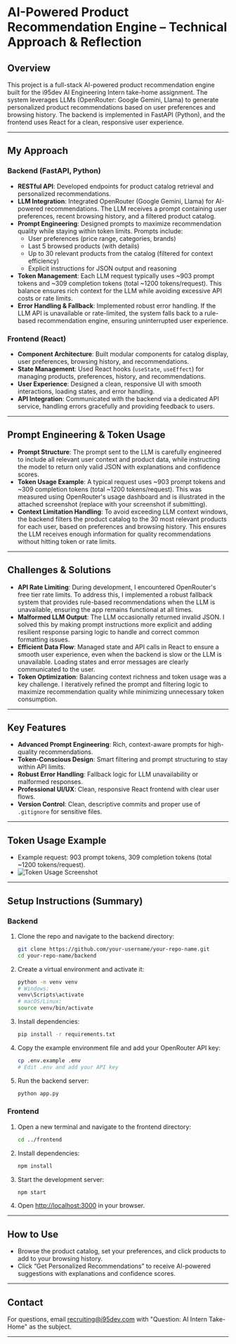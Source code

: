 # AI-Powered Product Recommendation Engine – Technical Approach & Reflection

## Overview
This project is a full-stack AI-powered product recommendation engine built for the i95dev AI Engineering Intern take-home assignment. The system leverages LLMs (OpenRouter: Google Gemini, Llama) to generate personalized product recommendations based on user preferences and browsing history. The backend is implemented in FastAPI (Python), and the frontend uses React for a clean, responsive user experience.

---

## My Approach

### Backend (FastAPI, Python)
- **RESTful API**: Developed endpoints for product catalog retrieval and personalized recommendations.
- **LLM Integration**: Integrated OpenRouter (Google Gemini, Llama) for AI-powered recommendations. The LLM receives a prompt containing user preferences, recent browsing history, and a filtered product catalog.
- **Prompt Engineering**: Designed prompts to maximize recommendation quality while staying within token limits. Prompts include:
  - User preferences (price range, categories, brands)
  - Last 5 browsed products (with details)
  - Up to 30 relevant products from the catalog (filtered for context efficiency)
  - Explicit instructions for JSON output and reasoning
- **Token Management**: Each LLM request typically uses ~903 prompt tokens and ~309 completion tokens (total ~1200 tokens/request). This balance ensures rich context for the LLM while avoiding excessive API costs or rate limits.
- **Error Handling & Fallback**: Implemented robust error handling. If the LLM API is unavailable or rate-limited, the system falls back to a rule-based recommendation engine, ensuring uninterrupted user experience.

### Frontend (React)
- **Component Architecture**: Built modular components for catalog display, user preferences, browsing history, and recommendations.
- **State Management**: Used React hooks (`useState`, `useEffect`) for managing products, preferences, history, and recommendations.
- **User Experience**: Designed a clean, responsive UI with smooth interactions, loading states, and error handling.
- **API Integration**: Communicated with the backend via a dedicated API service, handling errors gracefully and providing feedback to users.

---

## Prompt Engineering & Token Usage
- **Prompt Structure**: The prompt sent to the LLM is carefully engineered to include all relevant user context and product data, while instructing the model to return only valid JSON with explanations and confidence scores.
- **Token Usage Example**: A typical request uses ~903 prompt tokens and ~309 completion tokens (total ~1200 tokens/request). This was measured using OpenRouter's usage dashboard and is illustrated in the attached screenshot (replace with your screenshot if submitting).
- **Context Limitation Handling**: To avoid exceeding LLM context windows, the backend filters the product catalog to the 30 most relevant products for each user, based on preferences and browsing history. This ensures the LLM receives enough information for quality recommendations without hitting token or rate limits.

---

## Challenges & Solutions
- **API Rate Limiting**: During development, I encountered OpenRouter's free tier rate limits. To address this, I implemented a robust fallback system that provides rule-based recommendations when the LLM is unavailable, ensuring the app remains functional at all times.
- **Malformed LLM Output**: The LLM occasionally returned invalid JSON. I solved this by making prompt instructions more explicit and adding resilient response parsing logic to handle and correct common formatting issues.
- **Efficient Data Flow**: Managed state and API calls in React to ensure a smooth user experience, even when the backend is slow or the LLM is unavailable. Loading states and error messages are clearly communicated to the user.
- **Token Optimization**: Balancing context richness and token usage was a key challenge. I iteratively refined the prompt and filtering logic to maximize recommendation quality while minimizing unnecessary token consumption.

---

## Key Features
- **Advanced Prompt Engineering**: Rich, context-aware prompts for high-quality recommendations.
- **Token-Conscious Design**: Smart filtering and prompt structuring to stay within API limits.
- **Robust Error Handling**: Fallback logic for LLM unavailability or malformed responses.
- **Professional UI/UX**: Clean, responsive React frontend with clear user flows.
- **Version Control**: Clean, descriptive commits and proper use of `.gitignore` for sensitive files.

---

## Token Usage Example
- Example request: 903 prompt tokens, 309 completion tokens (total ~1200 tokens/request).
- ![Token Usage Screenshot](path/to/your/screenshot.png)

---

## Setup Instructions (Summary)

### Backend
1. Clone the repo and navigate to the backend directory:
   ```bash
   git clone https://github.com/your-username/your-repo-name.git
   cd your-repo-name/backend
   ```
2. Create a virtual environment and activate it:
   ```bash
   python -m venv venv
   # Windows:
   venv\Scripts\activate
   # macOS/Linux:
   source venv/bin/activate
   ```
3. Install dependencies:
   ```bash
   pip install -r requirements.txt
   ```
4. Copy the example environment file and add your OpenRouter API key:
   ```bash
   cp .env.example .env
   # Edit .env and add your API key
   ```
5. Run the backend server:
   ```bash
   python app.py
   ```

### Frontend
1. Open a new terminal and navigate to the frontend directory:
   ```bash
   cd ../frontend
   ```
2. Install dependencies:
   ```bash
   npm install
   ```
3. Start the development server:
   ```bash
   npm start
   ```
4. Open [http://localhost:3000](http://localhost:3000) in your browser.

---

## How to Use
- Browse the product catalog, set your preferences, and click products to add to your browsing history.
- Click “Get Personalized Recommendations” to receive AI-powered suggestions with explanations and confidence scores.

---

## Contact
For questions, email recruiting@i95dev.com with "Question: AI Intern Take-Home" as the subject.

---
